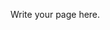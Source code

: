 <!--
.. title: AboutMe
.. slug: aboutme
.. date: 2020-07-16 12:22:38 UTC+01:00
.. tags: 
.. category: 
.. link: 
.. description: 
.. type: text
.. author: Abdul Sayyed
.. summary: 
-->

Write your page here.
